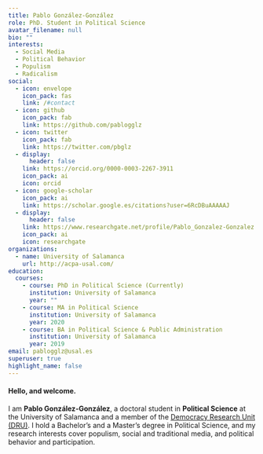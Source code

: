 ```yaml
---
title: Pablo González-González
role: PhD. Student in Political Science
avatar_filename: null
bio: ""
interests:
  - Social Media
  - Political Behavior
  - Populism
  - Radicalism
social:
  - icon: envelope
    icon_pack: fas
    link: /#contact
  - icon: github
    icon_pack: fab
    link: https://github.com/pablogglz
  - icon: twitter
    icon_pack: fab
    link: https://twitter.com/pbglz
  - display:
      header: false
    link: https://orcid.org/0000-0003-2267-3911
    icon_pack: ai
    icon: orcid
  - icon: google-scholar
    icon_pack: ai
    link: https://scholar.google.es/citations?user=6RcDBuAAAAAJ
  - display:
      header: false
    link: https://www.researchgate.net/profile/Pablo_Gonzalez-Gonzalez
    icon_pack: ai
    icon: researchgate
organizations:
  - name: University of Salamanca
    url: http://acpa-usal.com/
education:
  courses:
    - course: PhD in Political Science (Currently)
      institution: University of Salamanca
      year: ""
    - course: MA in Political Science
      institution: University of Salamanca
      year: 2020
    - course: BA in Political Science & Public Administration
      institution: University of Salamanca
      year: 2019
email: pablogglz@usal.es
superuser: true
highlight_name: false
---
```

#### Hello, and welcome.

I am **Pablo González-González**, a doctoral student in **Political Science** at the University of Salamanca and a member of the [Democracy Research Unit (DRU)](https://www.researchgate.net/lab/Democracy-Research-Unit-DRU-Homero-Gil-de-Zuniga). I hold a Bachelor’s and a Master’s degree in Political Science, and my research interests cover populism, social and traditional media, and political behavior and participation.